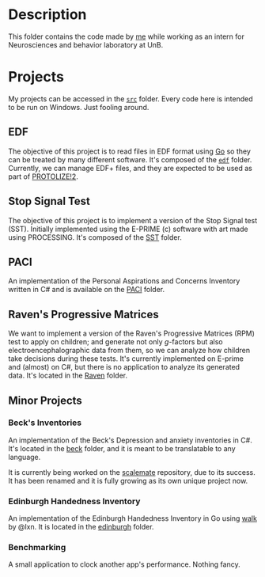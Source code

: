 # Description

This folder contains the code made by [me](https://github.com/ishiikurisu) while working as an intern for Neurosciences and behavior laboratory at UnB.

# Projects

My projects can be accessed in the [`src`](https://github.com/ishiikurisu/EEG/tree/master/src) folder. Every code here is intended to be run on Windows. Just fooling around.

EDF
---

The objective of this project is to read files in EDF format using [Go](https://golang.org) so they can be treated by many different software. It's composed of the [`edf`](https://github.com/ishiikurisu/EEG/tree/master/src/EDF) folder. Currently, we can manage EDF+ files, and they are expected to be used as part of [PROTOLIZE!2](https://github.com/ishiikurisu/P2).

Stop Signal Test
----------------

The objective of this project is to implement a version of the Stop Signal test (SST). Initially implemented using the E-PRIME (c) software with art made using PROCESSING. It's composed of the [SST](https://github.com/ishiikurisu/EEG/tree/master/src/SST) folder.

PACI
----

An implementation of the Personal Aspirations and Concerns Inventory written in C# and is available on the [PACI](https://github.com/ishiikurisu/EEG/tree/master/src/PACI) folder.

Raven's Progressive Matrices
----------------------------

We want to implement a version of the Raven's Progressive Matrices (RPM) test to apply on children; and generate not only _g_-factors but also electroencephalographic data from them, so we can analyze how children take decisions during these tests. It's currently implemented on E-prime and (almost) on C#, but there is no application to analyze its generated data. It's located in the [Raven](https://github.com/ishiikurisu/EEG/tree/master/src/raven) folder.

Minor Projects
--------------
### Beck's Inventories ###

An implementation of the Beck's Depression and anxiety inventories in C#. It's located in the [beck](https://github.com/ishiikurisu/EEG/tree/master/src/beck) folder, and it is meant to be translatable to any language.

It is currently being worked on the [scalemate](https://github.com/ishiikurisu/Scalemate) repository, due to its success. It has been renamed and it is fully growing as its own unique project now.

### Edinburgh Handedness Inventory ###

An implementation of the Edinburgh Handedness Inventory in Go using [walk](https://github.com/lxn/walk) by @lxn. It is located in the [edinburgh](https://github.com/ishiikurisu/EEG/tree/master/src/edinburgh) folder.

### Benchmarking ###

A small application to clock another app's performance. Nothing fancy.
